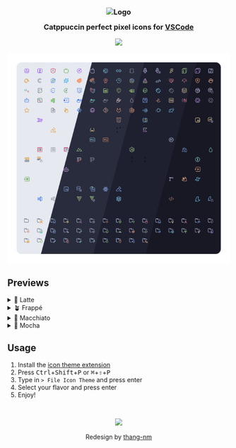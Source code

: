 <h3 align="center">
	<img src="https://raw.githubusercontent.com/catppuccin/catppuccin/main/assets/logos/exports/1544x1544_circle.png" width="100" alt="Logo"/><br/>
	<img src="https://raw.githubusercontent.com/catppuccin/catppuccin/main/assets/misc/transparent.png" height="30" width="0px"/>
	Catppuccin perfect pixel icons for <a href="https://code.visualstudio.com/">VSCode</a>
	<img src="https://raw.githubusercontent.com/catppuccin/catppuccin/main/assets/misc/transparent.png" height="30" width="0px"/>
</h3>

<p align="center">
  <a><img src="https://img.shields.io/github/directory-file-count/catppuccin/vscode-icons/icons?label=icons&colorA=363a4f&colorB=eed49f&style=for-the-badge"></a>
</p>

<p align="center">
	<picture>
    <source srcset="assets/preview@2x.webp 2x">
    <img src="assets/preview.webp">
  </picture>
</p>

## Previews

<details>
  <summary>🌻 Latte</summary>
  <picture>
    <source srcset="assets/previews/latte-icons@2x.png 2x">
    <img src="assets/previews/latte-icons.png">
  </picture>
</details>
<details>
  <summary>🪴 Frappé</summary>
  <picture>
    <source srcset="assets/previews/frappe-icons@2x.png 2x">
    <img src="assets/previews/frappe-icons.png">
  </picture>
</details>
<details>
  <summary>🌺 Macchiato</summary>
  <picture>
    <source srcset="assets/previews/macchiato-icons@2x.png 2x">
    <img src="assets/previews/macchiato-icons.png">
  </picture>
</details>
<details>
  <summary>🌿 Mocha</summary>
  <picture>
    <source srcset="assets/previews/mocha-icons@2x.png 2x">
    <img src="assets/previews/mocha-icons.png">
  </picture>
</details>

## Usage

1. Install the [icon theme extension](https://marketplace.visualstudio.com/items?itemName=Catppuccin.catppuccin-vsc-icons)
2. Press <kbd>Ctrl</kbd>+<kbd>Shift</kbd>+<kbd>P</kbd> or <kbd>⌘</kbd>+<kbd>⇧</kbd>+<kbd>P</kbd>
3. Type in `> File Icon Theme` and press enter
4. Select your flavor and press enter
5. Enjoy!

&nbsp;

<p align="center">
	<img src="https://raw.githubusercontent.com/catppuccin/catppuccin/main/assets/footers/gray0_ctp_on_line.png"/>
</p>

<p align="center">
	Redesign by <a href="https://github.com/thang-nm" target="_blank">thang-nm</a>
</p>
